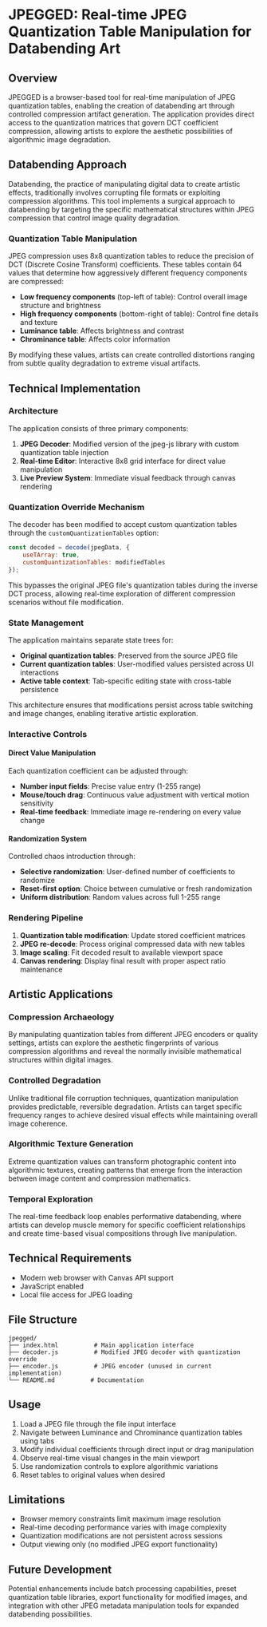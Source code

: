 # JPEGGED: Real-time JPEG Quantization Table Manipulation for Databending Art

## Overview

JPEGGED is a browser-based tool for real-time manipulation of JPEG quantization tables, enabling the creation of databending art through controlled compression artifact generation. The application provides direct access to the quantization matrices that govern DCT coefficient compression, allowing artists to explore the aesthetic possibilities of algorithmic image degradation.

## Databending Approach

Databending, the practice of manipulating digital data to create artistic effects, traditionally involves corrupting file formats or exploiting compression algorithms. This tool implements a surgical approach to databending by targeting the specific mathematical structures within JPEG compression that control image quality degradation.

### Quantization Table Manipulation

JPEG compression uses 8x8 quantization tables to reduce the precision of DCT (Discrete Cosine Transform) coefficients. These tables contain 64 values that determine how aggressively different frequency components are compressed:

- **Low frequency components** (top-left of table): Control overall image structure and brightness
- **High frequency components** (bottom-right of table): Control fine details and texture
- **Luminance table**: Affects brightness and contrast
- **Chrominance table**: Affects color information

By modifying these values, artists can create controlled distortions ranging from subtle quality degradation to extreme visual artifacts.

## Technical Implementation

### Architecture

The application consists of three primary components:

1. **JPEG Decoder**: Modified version of the jpeg-js library with custom quantization table injection
2. **Real-time Editor**: Interactive 8x8 grid interface for direct value manipulation
3. **Live Preview System**: Immediate visual feedback through canvas rendering

### Quantization Override Mechanism

The decoder has been modified to accept custom quantization tables through the `customQuantizationTables` option:

```javascript
const decoded = decode(jpegData, {
    useTArray: true,
    customQuantizationTables: modifiedTables
});
```

This bypasses the original JPEG file's quantization tables during the inverse DCT process, allowing real-time exploration of different compression scenarios without file modification.

### State Management

The application maintains separate state trees for:

- **Original quantization tables**: Preserved from the source JPEG file
- **Current quantization tables**: User-modified values persisted across UI interactions
- **Active table context**: Tab-specific editing state with cross-table persistence

This architecture ensures that modifications persist across table switching and image changes, enabling iterative artistic exploration.

### Interactive Controls

#### Direct Value Manipulation
Each quantization coefficient can be adjusted through:
- **Number input fields**: Precise value entry (1-255 range)
- **Mouse/touch drag**: Continuous value adjustment with vertical motion sensitivity
- **Real-time feedback**: Immediate image re-rendering on every value change

#### Randomization System
Controlled chaos introduction through:
- **Selective randomization**: User-defined number of coefficients to randomize
- **Reset-first option**: Choice between cumulative or fresh randomization
- **Uniform distribution**: Random values across full 1-255 range

### Rendering Pipeline

1. **Quantization table modification**: Update stored coefficient matrices
2. **JPEG re-decode**: Process original compressed data with new tables
3. **Image scaling**: Fit decoded result to available viewport space
4. **Canvas rendering**: Display final result with proper aspect ratio maintenance

## Artistic Applications

### Compression Archaeology
By manipulating quantization tables from different JPEG encoders or quality settings, artists can explore the aesthetic fingerprints of various compression algorithms and reveal the normally invisible mathematical structures within digital images.

### Controlled Degradation
Unlike traditional file corruption techniques, quantization manipulation provides predictable, reversible degradation. Artists can target specific frequency ranges to achieve desired visual effects while maintaining overall image coherence.

### Algorithmic Texture Generation
Extreme quantization values can transform photographic content into algorithmic textures, creating patterns that emerge from the interaction between image content and compression mathematics.

### Temporal Exploration
The real-time feedback loop enables performative databending, where artists can develop muscle memory for specific coefficient relationships and create time-based visual compositions through live manipulation.

## Technical Requirements

- Modern web browser with Canvas API support
- JavaScript enabled
- Local file access for JPEG loading

## File Structure

```
jpegged/
├── index.html          # Main application interface
├── decoder.js          # Modified JPEG decoder with quantization override
├── encoder.js          # JPEG encoder (unused in current implementation)
└── README.md          # Documentation
```

## Usage

1. Load a JPEG file through the file input interface
2. Navigate between Luminance and Chrominance quantization tables using tabs
3. Modify individual coefficients through direct input or drag manipulation
4. Observe real-time visual changes in the main viewport
5. Use randomization controls to explore algorithmic variations
6. Reset tables to original values when desired

## Limitations

- Browser memory constraints limit maximum image resolution
- Real-time decoding performance varies with image complexity
- Quantization modifications are not persistent across sessions
- Output viewing only (no modified JPEG export functionality)

## Future Development

Potential enhancements include batch processing capabilities, preset quantization table libraries, export functionality for modified images, and integration with other JPEG metadata manipulation tools for expanded databending possibilities. 
